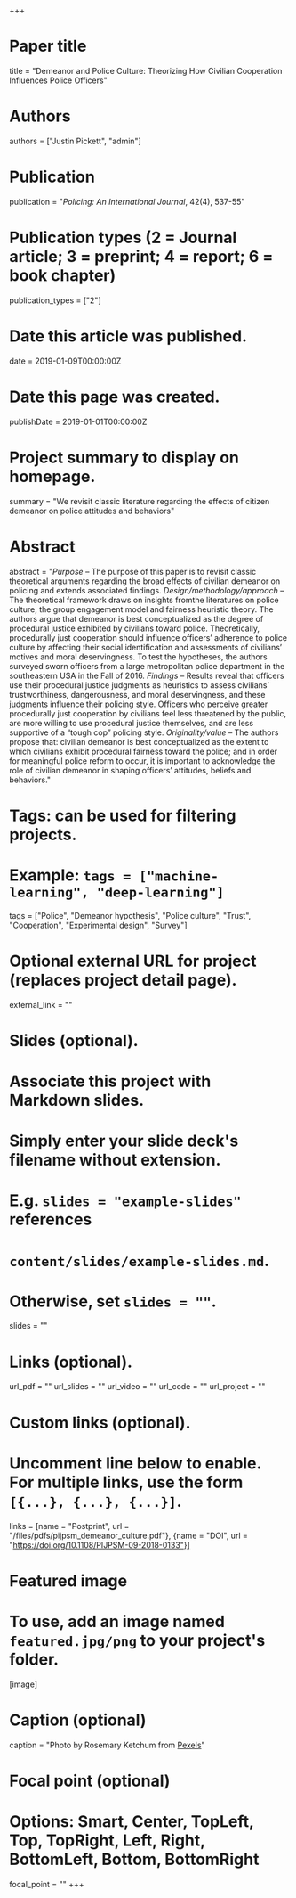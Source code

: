 +++
# Paper title
title = "Demeanor and Police Culture: Theorizing How Civilian Cooperation Influences Police Officers"

# Authors
authors = ["Justin Pickett", "admin"]

# Publication
publication = "*Policing: An International Journal*, 42(4), 537-55"

# Publication types (2 = Journal article; 3 = preprint; 4 = report; 6 = book chapter)
publication_types = ["2"]

# Date this article was published.
date = 2019-01-09T00:00:00Z

# Date this page was created.
publishDate = 2019-01-01T00:00:00Z

# Project summary to display on homepage.
summary = "We revisit classic literature regarding the effects of citizen demeanor on police attitudes and behaviors"

# Abstract
abstract = "*Purpose* – The purpose of this paper is to revisit classic theoretical arguments regarding the broad effects of civilian demeanor on policing and extends associated findings. *Design/methodology/approach* – The theoretical framework draws on insights fromthe literatures on police culture, the group engagement model and fairness heuristic theory. The authors argue that demeanor is best conceptualized as the degree of procedural justice exhibited by civilians toward police. Theoretically, procedurally just cooperation should influence officers’ adherence to police culture by affecting their social identification and assessments of civilians’ motives and moral deservingness. To test the hypotheses, the authors surveyed sworn officers from a large metropolitan police department in the southeastern USA in the Fall of 2016. *Findings* – Results reveal that officers use their procedural justice judgments as heuristics to assess civilians’ trustworthiness, dangerousness, and moral deservingness, and these judgments influence their policing style. Officers who perceive greater procedurally just cooperation by civilians feel less threatened by the public, are more willing to use procedural justice themselves, and are less supportive of a “tough cop” policing style. *Originality/value* – The authors propose that: civilian demeanor is best conceptualized as the extent to which civilians exhibit procedural fairness toward the police; and in order for meaningful police reform to occur, it is important to acknowledge the role of civilian demeanor in shaping officers’ attitudes, beliefs and behaviors."

# Tags: can be used for filtering projects.
# Example: `tags = ["machine-learning", "deep-learning"]`
tags = ["Police", "Demeanor hypothesis", "Police culture", "Trust", "Cooperation", "Experimental design", "Survey"]

# Optional external URL for project (replaces project detail page).
external_link = ""

# Slides (optional).
#   Associate this project with Markdown slides.
#   Simply enter your slide deck's filename without extension.
#   E.g. `slides = "example-slides"` references 
#   `content/slides/example-slides.md`.
#   Otherwise, set `slides = ""`.
slides = ""

# Links (optional).
url_pdf = ""
url_slides = ""
url_video = ""
url_code = ""
url_project = ""

# Custom links (optional).
#   Uncomment line below to enable. For multiple links, use the form `[{...}, {...}, {...}]`.
links = [name = "Postprint", url = "/files/pdfs/pijpsm_demeanor_culture.pdf"}, {name = "DOI", url = "https://doi.org/10.1108/PIJPSM-09-2018-0133"}]

# Featured image
# To use, add an image named `featured.jpg/png` to your project's folder. 
[image]
  # Caption (optional)
  caption = "Photo by Rosemary Ketchum from [Pexels](https://www.pexels.com/photo/man-wearing-black-officer-uniform-1464230/)"
  
  # Focal point (optional)
  # Options: Smart, Center, TopLeft, Top, TopRight, Left, Right, BottomLeft, Bottom, BottomRight
  focal_point = ""
+++

